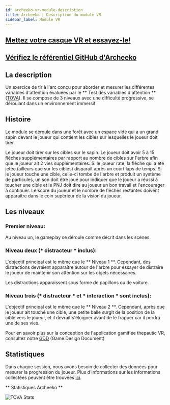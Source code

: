 ```yaml
---
id: archeeko-vr-module-description
title: Archeeko | Description du module VR
sidebar_label: Module VR
---
```


## [Mettez votre casque VR et essayez-le!](https://archeeko-f3fc01.web.app/) 

## [Vérifiez le référentiel GitHub d'Archeeko](https://github.com/vrapeutic/Archeeko-WebXR)

## La description
 
Un exercice de tir à l'arc conçu pour aborder et mesurer les différentes variables d'attention évaluées par le ** Test des variables d'attention ** ([TOVA](https://www.tovatest.com/)).
Il se compose de 3 niveaux avec une difficulté progressive, se déroulant dans un environnement immersif

## Histoire
Le module se déroule dans une forêt avec un espace vide qui a un grand sapin devant le joueur qui contient les cibles sur lesquelles le joueur doit tirer.

Le joueur doit tirer sur les cibles sur le sapin. Le joueur doit avoir 5 à 15 flèches supplémentaires par rapport au nombre de cibles sur l'arbre afin que le joueur ait 2 vies supplémentaires. Si le joueur rate, la flèche qui a été jetée (ailleurs que sur les cibles) disparaît après un court laps de temps.
Si le joueur touche une cible, celle-ci tombe de l'arbre et produit un système de particules, un son doit être joué pour indiquer que le joueur a réussi à toucher une cible et le PNJ doit dire au joueur un bon travail et l'encourager à continuer.
Le score du joueur et le nombre de flèches restantes doivent apparaître dans le coin supérieur de la vision du joueur.

## Les niveaux
###  Premier niveau:
Au niveau un, le gameplay se déroule comme décrit dans les scènes.

### Niveau deux (* distracteur * inclus):
L'objectif principal est le même que le ** Niveau 1 **. Cependant, des distractions devraient apparaître autour de l'arbre pour essayer de distraire le joueur de maintenir son attention sur les objets nécessaires.

Les distractions apparaissent sous forme de papillons ou de voiture.

###	Niveau trois (* distracteur * et * interaction * sont inclus):
L'objectif principal est le même que le ** Niveau 2 **. Cependant, après que le joueur ait touché une cible, une petite balle surgit de la position de la cible vers le joueur, et il devrait s'éloigner avant de le frapper car il perdra une de ses vies.

Pour en savoir plus sur la conception de l'application gamifiée thepautic VR, consultez notre [GDD](https://drive.google.com/file/d/1od28M_qhC0D6l5wUmtykHoFs0XNPkWLz/view?usp=sharing) (Game Design Document)

##  Statistiques
Dans chaque session, nous avons besoin de collecter des données pour mesurer la progression du joueur. Plus d'informations sur les informations collectées peuvent être trouvées [ici](https://drive.google.com/file/d/13o9tlypHxnBL0X3sSX34iIsZ0B88QBUv/view?usp=sharing).
 
 ** Statistiques Archeeko **

![TOVA Stats](https://i.ibb.co/5GYCvNS/e1.png)
​
​
<!-- ## Diagramme de flux de jeu

![Flux de jeu Archeeko](https://i.ibb.co/C02VjJR/e2.png) -->
